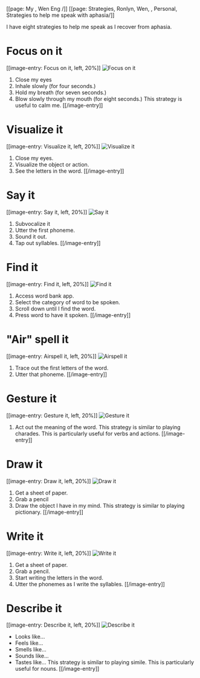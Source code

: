 [[page: My , Wen Eng /]]
[[page: Strategies, Ronlyn, Wen, , Personal, Strategies to help me speak with aphasia/]]

I have eight strategies to help me speak as I recover from aphasia.
# Focus on it
[[image-entry: Focus on it, left, 20%]]
![Focus on it](focus.png)
1. Close my eyes
2. Inhale slowly (for four seconds.)
3. Hold my breath (for seven seconds.)
4. Blow slowly through my mouth (for eight seconds.)
This strategy is useful to calm me.
[[/image-entry]]
# Visualize it
[[image-entry: Visualize it, left, 20%]]
![Visualize it](visualize.png)
1. Close my eyes.
2. Visualize the object or action.
3. See the letters in the word.
[[/image-entry]]
# Say it
[[image-entry: Say it, left, 20%]]
![Say it](say.png)
1. Subvocalize it
2. Utter the first phoneme.
3. Sound it out.
4. Tap out syllables.
[[/image-entry]]
# Find it
[[image-entry: Find it, left, 20%]]
![Find it](find.png)
1. Access word bank app.
2. Select the category of word to be spoken.
3. Scroll down until I find the word.
4. Press word to have it spoken.
[[/image-entry]]
# "Air" spell it
[[image-entry: Airspell it, left, 20%]]
![Airspell it](airspell.png)
1. Trace out the first letters of the word.
2. Utter that phoneme.
[[/image-entry]]
# Gesture it
[[image-entry: Gesture it, left, 20%]]
![Gesture it](gesture.png)
1. Act out the meaning of the word.
This strategy is similar to playing charades.
This is particularly useful for verbs and actions.
[[/image-entry]]
# Draw it
[[image-entry: Draw it, left, 20%]]
![Draw it](draw.png)
1. Get a sheet of paper.
2. Grab a pencil
3. Draw the object I have in my mind.
This strategy is similar to playing pictionary.
[[/image-entry]]
# Write it
[[image-entry: Write it, left, 20%]]
![Write it](write.png)
1. Get a sheet of paper.
2. Grab a pencil.
3. Start writing the letters in the word.
4. Utter the phonemes as I write the syllables.
[[/image-entry]]
# Describe it
[[image-entry: Describe it, left, 20%]]
![Describe it](multimodal2.jpg)
* Looks like...
* Feels like...
* Smells like...
* Sounds like...
* Tastes like...
This strategy is similar to playing simile.
This is particularly useful for nouns.
[[/image-entry]]
